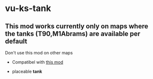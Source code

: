 # vu-ks-tank

## This mod works currently only on maps where the tanks (T90,M1Abrams) are available per default
Don't use this mod on other maps

* Compatibel with [this mod](https://github.com/Maxinger15/VU-Killstreak)

* placeable **tank**